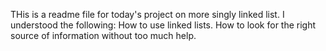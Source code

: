 THis is a readme file for today's project on more singly linked list. I understood the following:
How to use linked lists.
How to look for the right source of information without too much help.